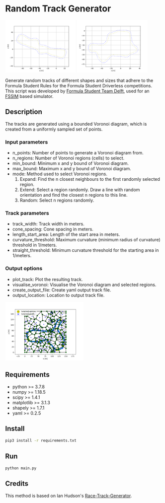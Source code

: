 # Random Track Generator

<p float="middle">
  <img src="img/extend.png" width="45%" />
  <img src="img/expand.png" width="45%" /> 
</p>

Generate random tracks of different shapes and sizes that adhere to the Formula Student Rules for the Formula Student Driverless competitions. This script was developed by [Formula Student Team Delft](fsteamdelft.nl), used for an [FSSIM](https://github.com/AMZ-Driverless/fssim) based simulator.

## Description

The tracks are generated using a bounded Voronoi diagram, which is created from a uniformly sampled set of points. 

### Input parameters

* n_points: Number of points to generate a Voronoi diagram from.
* n_regions: Number of Voronoi regions (cells) to select.
* min_bound: Minimum x and y bound of Voronoi diagram.
* max_bound: Maximum x and y bound of Voronoi diagram.
* mode: Method used to select Voronoi regions.
    1. Expand: Find the n closest neighbours to the first randomly selected region.
    2. Extend: Select a region randomly. Draw a line with random orientation and find the closest n regions to this line.
    3. Random: Select n regions randomly.

### Track parameters

* track_width: Track width in meters.
* cone_spacing: Cone spacing in meters.
* length_start_area: Length of the start area in meters.
* curvature_threshold: Maximum curvature (minimum radius of curvature) threshold in 1/meters.
* straight_threshold: Minimum curvature threshold for the starting area in 1/meters.

### Output options

* plot_track: Plot the resulting track.
* visualise_voronoi: Visualise the Voronoi diagram and selected regions.
* create_output_file: Create yaml output track file.
* output_location: Location to output track file.

<p float="middle">
  <img src="img/voronoi.png" width="50%" /> 
</p>

## Requirements

* python >= 3.7.8
* numpy >= 1.18.5
* scipy >= 1.4.1
* matplotlib >= 3.1.3
* shapely >= 1.7.1
* yaml >= 0.2.5

## Install

```bash
pip3 install -r requirements.txt
```

## Run

```python
python main.py
```

## Credits

This method is based on Ian Hudson's [Race-Track-Generator](https://github.com/I-Hudson/Race-Track-Generator).